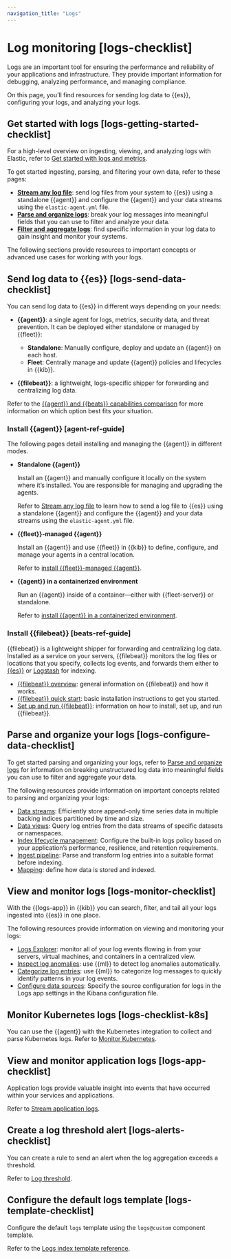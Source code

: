 ```yaml
---
navigation_title: "Logs"
---
```


# Log monitoring [logs-checklist]


Logs are an important tool for ensuring the performance and reliability of your applications and infrastructure. They provide important information for debugging, analyzing performance, and managing compliance.

On this page, you’ll find resources for sending log data to {{es}}, configuring your logs, and analyzing your logs.


## Get started with logs [logs-getting-started-checklist] 

For a high-level overview on ingesting, viewing, and analyzing logs with Elastic, refer to [Get started with logs and metrics](../../../solutions/observability/infra-and-hosts/get-started-with-system-metrics.md).

To get started ingesting, parsing, and filtering your own data, refer to these pages:

* **[Stream any log file](../../../solutions/observability/logs/stream-any-log-file.md)**: send log files from your system to {{es}} using a standalone {{agent}} and configure the {{agent}} and your data streams using the `elastic-agent.yml` file.
* **[Parse and organize logs](../../../solutions/observability/logs/parse-route-logs.md)**: break your log messages into meaningful fields that you can use to filter and analyze your data.
* **[Filter and aggregate logs](../../../solutions/observability/logs/filter-aggregate-logs.md)**: find specific information in your log data to gain insight and monitor your systems.

The following sections provide resources to important concepts or advanced use cases for working with your logs.


## Send log data to {{es}} [logs-send-data-checklist] 

You can send log data to {{es}} in different ways depending on your needs:

* **{{agent}}**: a single agent for logs, metrics, security data, and threat prevention. It can be deployed either standalone or managed by {{fleet}}:

    * **Standalone**: Manually configure, deploy and update an {{agent}} on each host.
    * **Fleet**: Centrally manage and update {{agent}} policies and lifecycles in {{kib}}.

* **{{filebeat}}**: a lightweight, logs-specific shipper for forwarding and centralizing log data.

Refer to the [{{agent}} and {{beats}} capabilities comparison](../../../manage-data/ingest/tools.md) for more information on which option best fits your situation.


### Install {{agent}} [agent-ref-guide] 

The following pages detail installing and managing the {{agent}} in different modes.

* **Standalone {{agent}}**

    Install an {{agent}} and manually configure it locally on the system where it’s installed. You are responsible for managing and upgrading the agents.

    Refer to [Stream any log file](../../../solutions/observability/logs/stream-any-log-file.md) to learn how to send a log file to {{es}} using a standalone {{agent}} and configure the {{agent}} and your data streams using the `elastic-agent.yml` file.

* **{{fleet}}-managed {{agent}}**

    Install an {{agent}} and use {{fleet}} in {{kib}} to define, configure, and manage your agents in a central location.

    Refer to [install {{fleet}}-managed {{agent}}](https://www.elastic.co/guide/en/fleet/current/install-fleet-managed-elastic-agent.html).

* **{{agent}} in a containerized environment**

    Run an {{agent}} inside of a container—either with {{fleet-server}} or standalone.

    Refer to [install {{agent}} in a containerized environment](https://www.elastic.co/guide/en/fleet/current/install-elastic-agents-in-containers.html).



### Install {{filebeat}} [beats-ref-guide] 

{{filebeat}} is a lightweight shipper for forwarding and centralizing log data. Installed as a service on your servers, {{filebeat}} monitors the log files or locations that you specify, collects log events, and forwards them either to [{{es}}](https://www.elastic.co/guide/en/elasticsearch/reference/current) or [Logstash](https://www.elastic.co/guide/en/logstash/current) for indexing.

* [{{filebeat}} overview](https://www.elastic.co/guide/en/beats/filebeat/current/filebeat-overview.html): general information on {{filebeat}} and how it works.
* [{{filebeat}} quick start](https://www.elastic.co/guide/en/beats/filebeat/current/filebeat-installation-configuration.html): basic installation instructions to get you started.
* [Set up and run {{filebeat}}](https://www.elastic.co/guide/en/beats/filebeat/current/setting-up-and-running.html): information on how to install, set up, and run {{filebeat}}.


## Parse and organize your logs [logs-configure-data-checklist] 

To get started parsing and organizing your logs, refer to [Parse and organize logs](../../../solutions/observability/logs/parse-route-logs.md) for information on breaking unstructured log data into meaningful fields you can use to filter and aggregate your data.

The following resources provide information on important concepts related to parsing and organizing your logs:

* [Data streams](../../../manage-data/data-store/index-types/data-streams.md): Efficiently store append-only time series data in multiple backing indices partitioned by time and size.
* [Data views](../../../explore-analyze/find-and-organize/data-views.md): Query log entries from the data streams of specific datasets or namespaces.
* [Index lifecycle management](../../../manage-data/lifecycle/index-lifecycle-management/tutorial-customize-built-in-policies.md): Configure the built-in logs policy based on your application’s performance, resilience, and retention requirements.
* [Ingest pipeline](../../../manage-data/ingest/transform-enrich/ingest-pipelines.md): Parse and transform log entries into a suitable format before indexing.
* [Mapping](../../../manage-data/data-store/mapping.md): define how data is stored and indexed.


## View and monitor logs [logs-monitor-checklist] 

With the {{logs-app}} in {{kib}} you can search, filter, and tail all your logs ingested into {{es}} in one place.

The following resources provide information on viewing and monitoring your logs:

* [Logs Explorer](../../../solutions/observability/logs/logs-explorer.md): monitor all of your log events flowing in from your servers, virtual machines, and containers in a centralized view.
* [Inspect log anomalies](../../../solutions/observability/logs/inspect-log-anomalies.md): use {{ml}} to detect log anomalies automatically.
* [Categorize log entries](../../../solutions/observability/logs/categorize-log-entries.md): use {{ml}} to categorize log messages to quickly identify patterns in your log events.
* [Configure data sources](../../../solutions/observability/logs/configure-data-sources.md): Specify the source configuration for logs in the Logs app settings in the Kibana configuration file.


## Monitor Kubernetes logs [logs-checklist-k8s] 

You can use the {{agent}} with the Kubernetes integration to collect and parse Kubernetes logs. Refer to [Monitor Kubernetes](../../../solutions/observability/infra-and-hosts/tutorial-observe-kubernetes-deployments.md).


## View and monitor application logs [logs-app-checklist] 

Application logs provide valuable insight into events that have occurred within your services and applications.

Refer to [Stream application logs](../../../solutions/observability/logs/stream-application-logs.md).


## Create a log threshold alert [logs-alerts-checklist] 

You can create a rule to send an alert when the log aggregation exceeds a threshold.

Refer to [Log threshold](../../../solutions/observability/incident-management/create-log-threshold-rule.md).


## Configure the default logs template [logs-template-checklist] 

Configure the default `logs` template using the `logs@custom` component template.

Refer to the [Logs index template reference](../../../solutions/observability/unknown-bucket/logs-index-template-reference.md).









